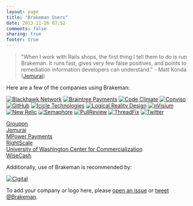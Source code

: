 ```yaml
---
layout: page
title: "Brakeman Users"
date: 2013-11-26 07:52
comments: false
sharing: true
footer: true
---
```


> "When I work with Rails shops, the first thing I tell them to do is run Brakeman. It runs fast, gives very few false positives, and points to remediation information developers can understand." - Matt Konda ([Jemurai](http://jemurai.com/))

Here are a few of the companies using Brakeman:

[![Blackhawk Network](/images/users/blackhawknetwork.png)](http://blackhawknetwork.com/)
[![Braintree Payments](/images/users/braintree.png)](https://www.braintreepayments.com)
[![Code Climate](/images/users/codeclimate.png)](https://codeclimate.com/)
[![Conviso](/images/users/conviso.png)](https://www.conviso.com.br/)
[![GitHub](/images/users/github.png)](https://github.com/)
[![Icicle Technologies](/images/users/icicletech.png)](http://www.icicletech.com)
[![Logical Reality Design](/images/users/lrdesign.png)](http://lrdesign.com)
[![nVisium](/images/users/nvisium.png)](https://www.nvisium.com/)
[![New Relic](/images/users/newrelic.png)](http://newrelic.com)
[![Semaphore](/images/users/semaphore.png)](https://semaphoreapp.com/)
[![PullReview](/images/users/pullreview.png)](https://www.pullreview.com/)
[![ThreadFix](/images/users/threadfix.png)](http://www.threadfix.org/)
[![Twitter](/images/users/twitter.png)](https://twitter.com)

[Groupon](http://groupon.com)<br>
[Jemurai](http://jemurai.com/)<Br>
[MPower Payments](http://www.mpowerpayments.com)<br>
[RightScale](http://www.rightscale.com/)<br>
[University of Washington Center for Commercialization](http://depts.washington.edu/uwc4c)<br>
[WiseCash](https://www.wisecashhq.com/)

Additionally, use of Brakeman is recommended by:

[![Cigital](/images/users/cigital.png)](http://cigital.com)

To add your company or logo here, please [open an issue](https://github.com/presidentbeef/brakeman-site/issues/new?title=Please+list+our+company+%28and+logo%29+as+a+proud+Brakeman+user!) or [tweet @Brakeman](https://twitter.com/intent/tweet?text=%40brakeman+Please+list+our+company%27s+name+%28and+logo%29+as+a+proud+Brakeman+user!).
